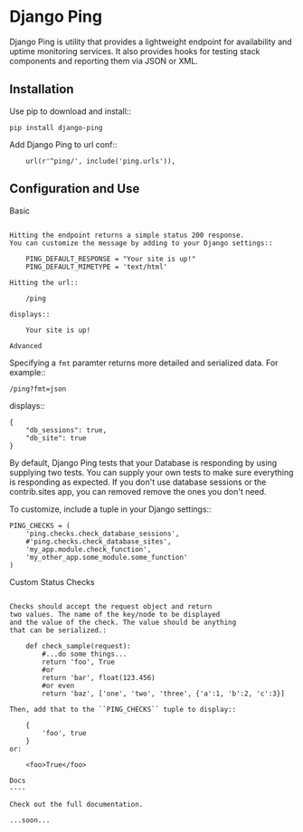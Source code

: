 Django Ping
===========

Django Ping is utility that provides a lightweight endpoint for availability and uptime monitoring services. It 
also provides hooks for testing stack components and reporting them via JSON or XML.

Installation
------------

Use pip to download and install::

    pip install django-ping

Add Django Ping to url conf::

        url(r'^ping/', include('ping.urls')),

Configuration and Use
---------------------

Basic
~~~~~

Hitting the endpoint returns a simple status 200 response.
You can customize the message by adding to your Django settings::

    PING_DEFAULT_RESPONSE = "Your site is up!"
    PING_DEFAULT_MIMETYPE = 'text/html'

Hitting the url::

    /ping
    
displays::

    Your site is up!

Advanced
~~~~~~~~

Specifying a ``fmt`` paramter returns more detailed and serialized data.
For example::

    /ping?fmt=json
    
displays::

    {
        "db_sessions": true,
        "db_site": true
    }

By default, Django Ping tests that your Database is responding
by using supplying two tests.  You can supply your own tests
to make sure everything is responding as expected. If you don't
use database sessions or the contrib.sites app, you can removed
remove the ones you don't need.

To customize, include a tuple in your Django settings::

    PING_CHECKS = (
        'ping.checks.check_database_sessions',
        #'ping.checks.check_database_sites',
        'my_app.module.check_function',
        'my_other_app.some_module.some_function'
    )

Custom Status Checks
~~~~~~~~~~~~~~~~~~~~

Checks should accept the request object and return
two values. The name of the key/node to be displayed
and the value of the check. The value should be anything
that can be serialized.:

    def check_sample(request):
        #...do some things...
        return 'foo', True
        #or
        return 'bar', float(123.456)
        #or even
        return 'baz', ['one', 'two', 'three', {'a':1, 'b':2, 'c':3}]

Then, add that to the ``PING_CHECKS`` tuple to display::

    {
        'foo', true
    }
or:

    <foo>True</foo>

Docs
----

Check out the full documentation.

...soon...